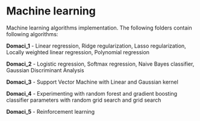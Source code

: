 # Machine learning

Machine learning algorithms implementation. The following folders contain following algorithms:

**Domaci_1** - Linear regression, Ridge regularization, Lasso regularization, Locally weighted linear regression, Polynomial regression

**Domaci_2** - Logistic regression, Softmax regression, Naive Bayes classifier, Gaussian Discriminant Analysis

**Domaci_3** - Support Vector Machine with Linear and Gaussian kernel

**Domaci_4** - Experimenting with random forest and gradient boosting classifier parameters with random grid search and grid search

**Domaci_5** - Reinforcement learning
